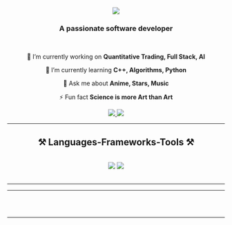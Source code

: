 
<h1 align="center">
    <img src="https://readme-typing-svg.herokuapp.com/?font=Righteous&size=35&center=true&vCenter=true&width=500&height=70&color=F71313&duration=4000&lines=Hi+There!+👋;+I'm+Raghavesh+Mishra!;" />
</h1>

<h3 align="center">A passionate software developer</h3>

<br/>

<div align="center">
 
 🔭 I’m currently working on **Quantitative Trading, Full Stack, AI**
 
 🌱 I’m currently learning **C++, Algorithms, Python**

💬 Ask me about **Anime, Stars, Music**

⚡ Fun fact **Science is more Art than Art**

 </div>
 
<div align="center"> 
  <a href="mailto:raghaveshmishra@outlook.com">
    <img src="https://img.shields.io/badge/Gmail-333333?style=for-the-badge&logo=gmail&logoColor=red" />
  </a>
  <a href="https://www.linkedin.com/in/raghavesh-mishra-a31339240/" target="_blank">
    <img src="https://img.shields.io/badge/LinkedIn-0077B5?style=for-the-badge&logo=linkedin&logoColor=white" target="_blank" />
  </a>
</div>

 <hr/>
 
<h2 align="center">⚒️ Languages-Frameworks-Tools ⚒️</h2>
<br/>
<div align="center">
    <img src="https://skillicons.dev/icons?i=react,bootstrap,mui,html,css,vscode,github,figma,git,r" />
    <img src="https://skillicons.dev/icons?i=python,javascript,typescript,c,cpp,java,mysql,express,firebase,mongodb,flask" /><br>
</div>

<br/>
<hr/>



<hr/>
<br/><br/>

<hr/>

<br/>

<br/>
